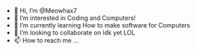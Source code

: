 - 👋 Hi, I’m @Meowhax7
- 👀 I’m interested in Coding and Computers!
- 🌱 I’m currently learning How to make software for Computers
- 💞️ I’m looking to collaborate on Idk yet LOL
- 📫 How to reach me ...

<!---
Meowhax7/Meowhax7 is a ✨ special ✨ repository because its `README.md` (this file) appears on your GitHub profile.
You can click the Preview link to take a look at your changes.
--->
